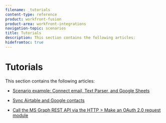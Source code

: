 ```yaml
---
filename: _tutorials
content-type: reference
product: workfront-fusion
product-area: workfront-integrations
navigation-topic: scenarios
title: Tutorials
description: This section contains the following articles:
hidefromtoc: true
---
```


# Tutorials

This section contains the following articles:

  <!--
  <li data-mc-conditions="QuicksilverOrClassic.Draft mode"><a href="../../workfront-fusion/tutorials/connect-any-service-uses-oauth2.md" class="MCXref xref" xrefformat="{para}">Connect to any web service that uses OAuth2</a> </li>
  -->

  <!--
  <li data-mc-conditions="QuicksilverOrClassic.Draft mode"><a href="../../workfront-fusion/tutorials/example-default-route-configured-router.md" class="MCXref xref" xrefformat="{para}">Example of a Default route configured for a router</a> </li>
  -->

  <!--
  <li data-mc-conditions="QuicksilverOrClassic.Draft mode"><a href="../../workfront-fusion/tutorials/extract-item-value-collection-array.md" class="MCXref xref" xrefformat="{para}">Extract an item or its value from a collection array</a> </li>
  -->

* [Scenario example: Connect email, Text Parser, and Google Sheets](../../workfront-fusion/scenarios/example-connect-email-text-parser-gsheets.md)

  <!--
  <li data-mc-conditions="QuicksilverOrClassic.Draft mode"><a href="../../workfront-fusion/tutorials/make-an-http-request-with-an-api-key.md" class="MCXref xref" xrefformat="{para}">Make an HTTP request with an API Key</a> </li>
  -->

* [Sync Airtable and Google contacts](../../workfront-fusion/tutorials/sync-airtable-google-contacts.md) 
* [Call the MS Graph REST API via the HTTP > Make an OAuth 2.0 request module](../../workfront-fusion/connections/call-the-ms-graph-rest-api-.md)

